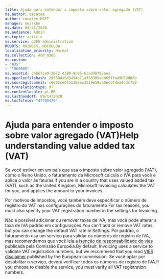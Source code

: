 ```yaml
---
title: Ajuda para entender o imposto sobre valor agregado (VAT)
ms.author: cmcatee
author: cmcatee-MSFT
manager: mnirkhe
ms.date: 04/21/2020
ms.audience: Admin
ms.topic: article
ms.service: o365-administration
ROBOTS: NOINDEX, NOFOLLOW
localization_priority: Normal
ms.collection: Adm_O365
ms.custom:
- "435"
- "1500005"
ms.assetid: 3bb6fce9-2072-4380-9c05-6aad40792eea
ms.openlocfilehash: 28f58da6d3454e71af58305eab65ffa49b59d08b
ms.sourcegitcommit: c6692ce0fa1358ec3529e59ca0ecdfdea4cdc759
ms.translationtype: MT
ms.contentlocale: pt-BR
ms.lasthandoff: 09/14/2020
ms.locfileid: "47705470"
---
```

# <a name="help-understanding-value-added-tax-vat"></a><span data-ttu-id="c33ca-102">Ajuda para entender o imposto sobre valor agregado (VAT)</span><span class="sxs-lookup"><span data-stu-id="c33ca-102">Help understanding value added tax (VAT)</span></span>

<span data-ttu-id="c33ca-103">Se você estiver em um país que usa o imposto sobre valor agregado (VAT), como o Reino Unido, o faturamento da Microsoft calcula o IVA para você e aplica o valor às faturas.</span><span class="sxs-lookup"><span data-stu-id="c33ca-103">If you are in a country that uses valued added tax (VAT), such as the United Kingdom, Microsoft Invoicing calculates the VAT for you, and applies the amount to your invoices.</span></span>
  
<span data-ttu-id="c33ca-104">Por motivos de impostos, você também deve especificar o número de registro do VAT nas configurações do faturamento.</span><span class="sxs-lookup"><span data-stu-id="c33ca-104">For tax reasons, you must also specify your VAT registration number in the settings for Invoicing.</span></span>
  
<span data-ttu-id="c33ca-105">Não é possível adicionar ou remover taxas de IVA, mas você pode alterar a taxa de IVA padrão em configurações.</span><span class="sxs-lookup"><span data-stu-id="c33ca-105">You can't add or remove VAT rates, but you can change the default VAT rate in Settings.</span></span> <span data-ttu-id="c33ca-106">Por padrão, o faturamento usa um serviço para validar os números de registro de IVA, mas recomendamos que você leia a [isenção de responsabilidade do vies](https://go.microsoft.com/fwlink/?LinkID=841741) publicada pela Comissão Européia.</span><span class="sxs-lookup"><span data-stu-id="c33ca-106">By default, Invoicing uses a service to validate VAT registration numbers, but we recommend that you read [VIES disclaimer](https://go.microsoft.com/fwlink/?LinkID=841741) published by the European commission.</span></span> <span data-ttu-id="c33ca-107">Se você optar por desabilitar o serviço, deverá verificar todos os números de registro de IVA.</span><span class="sxs-lookup"><span data-stu-id="c33ca-107">If you choose to disable the service, you must verify all VAT registration numbers.</span></span>